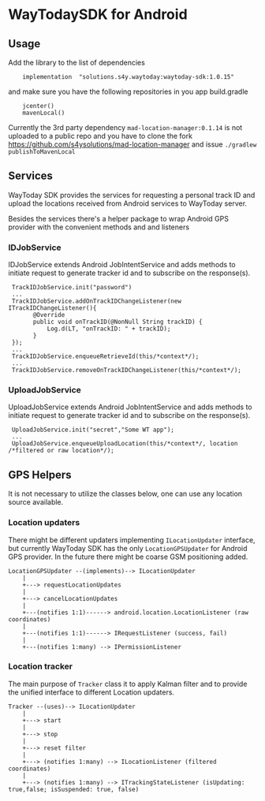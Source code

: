 # WayTodaySDK for Android

## Usage

Add the library to the list of dependencies
```
    implementation  "solutions.s4y.waytoday:waytoday-sdk:1.0.15"
```

and make sure you have the following repositories in you app build.gradle
```
    jcenter()
    mavenLocal()
```

Currently the 3rd party dependency `mad-location-manager:0.1.14` is not uploaded to a public repo and
you have to clone the fork https://github.com/s4ysolutions/mad-location-manager and issue
`./gradlew publishToMavenLocal`

## Services

WayToday SDK provides the services for requesting a personal track ID and upload the locations received
from Android services to WayToday server.

Besides the services there's a helper package to wrap Android GPS provider with the convenient
methods and and listeners

### IDJobService

IDJobService extends Android JobIntentService and adds methods to initiate request to generate
tracker id and to subscribe on the response(s).

```
 TrackIDJobService.init("password")
 ...
 TrackIDJobService.addOnTrackIDChangeListener(new ITrackIDChangeListener(){
       @Override
       public void onTrackID(@NonNull String trackID) {
           Log.d(LT, "onTrackID: " + trackID);
       }
 });
 ...
 TrackIDJobService.enqueueRetrieveId(this/*context*/);
 ...
 TrackIDJobService.removeOnTrackIDChangeListener(this/*context*/);
```

### UploadJobService

UploadJobService extends Android JobIntentService and adds methods to initiate request to generate
tracker id and to subscribe on the response(s).

```
 UploadJobService.init("secret","Some WT app");
 ...
 UploadJobService.enqueueUploadLocation(this/*context*/, location /*filtered or raw location*/);
```

## GPS Helpers
It is not necessary to utilize the classes below, one can use any location source available.

### Location updaters

There might be different updaters implementing `ILocationUpdater` interface, but currently
WayToday SDK has the only `LocationGPSUpdater` for Android GPS provider. In the future there might
be coarse GSM positioning added.

<!-- language: lang-or-tag-here -->
    LocationGPSUpdater --(implements)--> ILocationUpdater
        |
        +---> requestLocationUpdates
        |
        +---> cancelLocationUpdates
        |
        +---(notifies 1:1)------> android.location.LocationListener (raw coordinates)
        |
        +---(notifies 1:1)------> IRequestListener (success, fail)
        |
        +---(notifies 1:many) --> IPermissionListener


### Location tracker

The main purpose of `Tracker` class it to apply Kalman filter and to provide the unified
interface to different Location updaters.

<!-- language: lang-or-tag-here -->
    Tracker --(uses)--> ILocationUpdater
        |
        +---> start
        |
        +---> stop
        |
        +---> reset filter
        |
        +---> (notifies 1:many) --> ILocationListener (filtered coordinates)
        |
        +---> (notifies 1:many) --> ITrackingStateListener (isUpdating: true,false; isSuspended: true, false)
